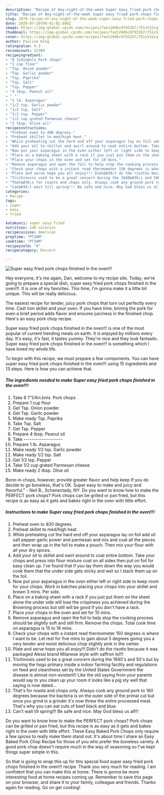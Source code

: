 ```yaml
---
description: "Recipe of Any-night-of-the-week Super easy fried pork chops finished in the oven!!!"
title: "Recipe of Any-night-of-the-week Super easy fried pork chops finished in the oven!!!"
slug: 3978-recipe-of-any-night-of-the-week-super-easy-fried-pork-chops-finished-in-the-oven
date: 2020-07-26T00:41:02.690Z
image: https://img-global.cpcdn.com/recipes/fae120dbc87932b7/751x532cq70/super-easy-fried-pork-chops-finished-in-the-oven-recipe-main-photo.jpg
thumbnail: https://img-global.cpcdn.com/recipes/fae120dbc87932b7/751x532cq70/super-easy-fried-pork-chops-finished-in-the-oven-recipe-main-photo.jpg
cover: https://img-global.cpcdn.com/recipes/fae120dbc87932b7/751x532cq70/super-easy-fried-pork-chops-finished-in-the-oven-recipe-main-photo.jpg
author: Pauline King
ratingvalue: 4.3
reviewcount: 22300
recipeingredient:
- "8 114inbnls Pork chops"
- "1 cup flour"
- "Tsp. Onion powder"
- "Tsp. Garlic powder"
- "Tsp. Paprika"
- "Tsp. Salt"
- "Tsp. Pepper"
- "4 tbsp. Peanut oil"
- " "
- "1 lb. Asparagus"
- "1/2 tsp. Garlic powder"
- "1/2 tsp. Salt"
- "1/2 tsp. Pepper"
- "1/2 cup grated Parmesan cheese"
- "2 tbsp. Olive oil"
recipeinstructions:
- "Preheat oven to 400 degrees."
- "Preheat skillet to med/high heat."
- "While preheating cut the hard end off your asparagus lay on foil add oil salt pepper garlic power and parmesan and mix and coat all the pieces and then wrap up in the foil to make a pouch. Then mix your flour with all your dry spices."
- "Add your oil to skillet and swirl around to coat entire bottom. Take your chops and press into flour mixture coat on all sides then put on foil for easy clean up. I&#39;ve found that if you lay them down the way you would cook them that the under side gets sticky and wet so I stack them up on the foil."
- "Now put your asparagus in the oven either left or right side to keep room for your chops. Work in batches placing your chops into your skillet and brown 3 mins. Per side."
- "Place on a baking sheet with a rack if you just put them on the sheet alone the under side will lose the crispiness you achieved during the Browning process but still will be good if you don&#39;t have a rack."
- "Place your chops in the oven and set for 10 mins."
- "Remove asparagus and open the foil to help stop the cooking process should be slightly soft and still firm. Remove the chops. Total cook time on asparagus is 15 to 18 mins."
- "Check your chops with a instant read thermometer 150 degrees is where I want to be. Let rest for five mins to gain about 5 degrees giving you a very tender and moist delicious chop slightly pink in the center."
- "Plate and serve hope you all enjoy!!! Didn&#39;t do the risotto because it was packaged Alessi brand Milanese style with saffron lol!!!"
- "Trichinosis used to be a great concern during the 1940&#39;s and 50&#39;s but by moving the hogs primary inside a indoor farming facility and regulations on feed and cleanliness set by the United States Government the disease is almost non-existent!! Like the old saying from your parents would say to you clean up your room it looks like a pig sty well that saying is now dated..."
- "That&#39;s for roasts and chops only. Always cook any ground pork to 160 degrees because the bacteria is on the outer side of the primal cut but once you grind in a grinder it&#39;s now threw the entire processed meat. That&#39;s why you can eat cuts of beef black and blue."
- "Can&#39;t wait till spring!!! Be safe and nice. May God bless us all!!!"
categories:
- Recipe
tags:
- super
- easy
- fried

katakunci: super easy fried 
nutrition: 249 calories
recipecuisine: American
preptime: "PT16M"
cooktime: "PT39M"
recipeyield: "4"
recipecategory: Dessert

---
```



![Super easy fried pork chops finished in the oven!!!](https://img-global.cpcdn.com/recipes/fae120dbc87932b7/751x532cq70/super-easy-fried-pork-chops-finished-in-the-oven-recipe-main-photo.jpg)

Hey everyone, it's me again, Dan, welcome to my recipe site. Today, we're going to prepare a special dish, super easy fried pork chops finished in the oven!!!. It is one of my favorites. This time, I'm gonna make it a little bit unique. This will be really delicious.

The easiest recipe for tender, juicy pork chops that turn out perfectly every time. Cast iron skillet and your oven. If you have time, brining the pork for even a brief period adds flavor and ensures juiciness in the finished chop. Here&#39;s an easy pork chop recipe.

Super easy fried pork chops finished in the oven!!! is one of the most popular of current trending meals on earth. It is enjoyed by millions every day. It's easy, it's fast, it tastes yummy. They're nice and they look fantastic. Super easy fried pork chops finished in the oven!!! is something which I have loved my whole life.


To begin with this recipe, we must prepare a few components. You can have super easy fried pork chops finished in the oven!!! using 15 ingredients and 13 steps. Here is how you can achieve that.

<!--inarticleads1-->

##### The ingredients needed to make Super easy fried pork chops finished in the oven!!!:

1. Take 8 1&#34;1/4in.bnls. Pork chops
1. Prepare 1 cup flour
1. Get Tsp. Onion powder
1. Get Tsp. Garlic powder
1. Make ready Tsp. Paprika
1. Take Tsp. Salt
1. Get Tsp. Pepper
1. Prepare 4 tbsp. Peanut oil
1. Take  --------------------
1. Prepare 1 lb. Asparagus
1. Make ready 1/2 tsp. Garlic powder
1. Make ready 1/2 tsp. Salt
1. Get 1/2 tsp. Pepper
1. Take 1/2 cup grated Parmesan cheese
1. Make ready 2 tbsp. Olive oil


Bone-in chops, however, provide greater flavor and help keep If you do decide to go boneless, that&#39;s OK. Super easy to make and juicy and flavorful.&#34; - Neil B., Schenectady, NY. Do you want to know how to make the PERFECT pork chops? Pork chops can be grilled or pan fried, but this recipe is as easy as it gets and bakes right in the oven with little effort. 

<!--inarticleads2-->

##### Instructions to make Super easy fried pork chops finished in the oven!!!:

1. Preheat oven to 400 degrees.
1. Preheat skillet to med/high heat.
1. While preheating cut the hard end off your asparagus lay on foil add oil salt pepper garlic power and parmesan and mix and coat all the pieces and then wrap up in the foil to make a pouch. Then mix your flour with all your dry spices.
1. Add your oil to skillet and swirl around to coat entire bottom. Take your chops and press into flour mixture coat on all sides then put on foil for easy clean up. I&#39;ve found that if you lay them down the way you would cook them that the under side gets sticky and wet so I stack them up on the foil.
1. Now put your asparagus in the oven either left or right side to keep room for your chops. Work in batches placing your chops into your skillet and brown 3 mins. Per side.
1. Place on a baking sheet with a rack if you just put them on the sheet alone the under side will lose the crispiness you achieved during the Browning process but still will be good if you don&#39;t have a rack.
1. Place your chops in the oven and set for 10 mins.
1. Remove asparagus and open the foil to help stop the cooking process should be slightly soft and still firm. Remove the chops. Total cook time on asparagus is 15 to 18 mins.
1. Check your chops with a instant read thermometer 150 degrees is where I want to be. Let rest for five mins to gain about 5 degrees giving you a very tender and moist delicious chop slightly pink in the center.
1. Plate and serve hope you all enjoy!!! Didn&#39;t do the risotto because it was packaged Alessi brand Milanese style with saffron lol!!!
1. Trichinosis used to be a great concern during the 1940&#39;s and 50&#39;s but by moving the hogs primary inside a indoor farming facility and regulations on feed and cleanliness set by the United States Government the disease is almost non-existent!! Like the old saying from your parents would say to you clean up your room it looks like a pig sty well that saying is now dated...
1. That&#39;s for roasts and chops only. Always cook any ground pork to 160 degrees because the bacteria is on the outer side of the primal cut but once you grind in a grinder it&#39;s now threw the entire processed meat. That&#39;s why you can eat cuts of beef black and blue.
1. Can&#39;t wait till spring!!! Be safe and nice. May God bless us all!!!


Do you want to know how to make the PERFECT pork chops? Pork chops can be grilled or pan fried, but this recipe is as easy as it gets and bakes right in the oven with little effort. These Easy Baked Pork Chops only require a few spices to really make them stand out. It&#39;s about time I share an Easy Baked Pork Chop Recipe for those of you who prefer the boneless variety. A good pork chop doesn&#39;t require much in the way of seasoning so I&#39;ve kept things super simple in this. 

So that is going to wrap this up for this special food super easy fried pork chops finished in the oven!!! recipe. Thank you very much for reading. I am confident that you can make this at home. There is gonna be more interesting food at home recipes coming up. Remember to save this page on your browser, and share it to your family, colleague and friends. Thanks again for reading. Go on get cooking!
